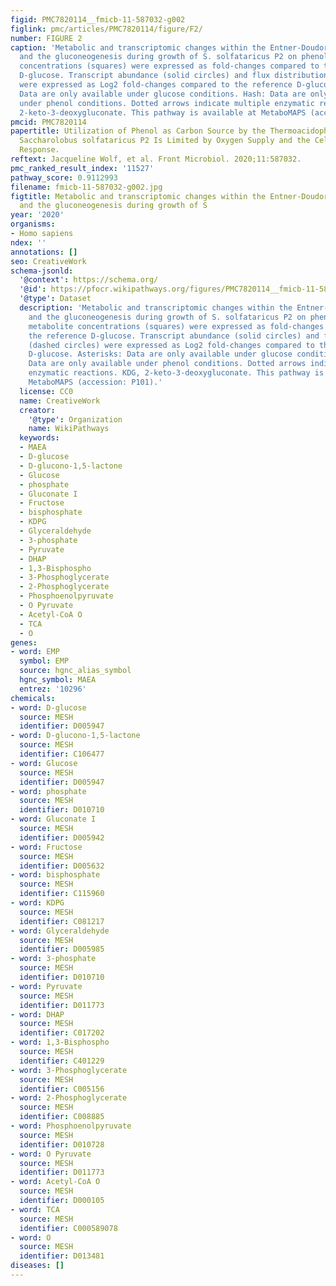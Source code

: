 ```yaml
---
figid: PMC7820114__fmicb-11-587032-g002
figlink: pmc/articles/PMC7820114/figure/F2/
number: FIGURE 2
caption: 'Metabolic and transcriptomic changes within the Entner-Doudoroff pathway
  and the gluconeogenesis during growth of S. solfataricus P2 on phenol Relative metabolite
  concentrations (squares) were expressed as fold-changes compared to the reference
  D-glucose. Transcript abundance (solid circles) and flux distributions (dashed circles)
  were expressed as Log2 fold-changes compared to the reference D-glucose. Asterisks:
  Data are only available under glucose conditions. Hash: Data are only available
  under phenol conditions. Dotted arrows indicate multiple enzymatic reactions. KDG,
  2-keto-3-deoxygluconate. This pathway is available at MetaboMAPS (accession: P101).'
pmcid: PMC7820114
papertitle: Utilization of Phenol as Carbon Source by the Thermoacidophilic Archaeon
  Saccharolobus solfataricus P2 Is Limited by Oxygen Supply and the Cellular Stress
  Response.
reftext: Jacqueline Wolf, et al. Front Microbiol. 2020;11:587032.
pmc_ranked_result_index: '11527'
pathway_score: 0.9112993
filename: fmicb-11-587032-g002.jpg
figtitle: Metabolic and transcriptomic changes within the Entner-Doudoroff pathway
  and the gluconeogenesis during growth of S
year: '2020'
organisms:
- Homo sapiens
ndex: ''
annotations: []
seo: CreativeWork
schema-jsonld:
  '@context': https://schema.org/
  '@id': https://pfocr.wikipathways.org/figures/PMC7820114__fmicb-11-587032-g002.html
  '@type': Dataset
  description: 'Metabolic and transcriptomic changes within the Entner-Doudoroff pathway
    and the gluconeogenesis during growth of S. solfataricus P2 on phenol Relative
    metabolite concentrations (squares) were expressed as fold-changes compared to
    the reference D-glucose. Transcript abundance (solid circles) and flux distributions
    (dashed circles) were expressed as Log2 fold-changes compared to the reference
    D-glucose. Asterisks: Data are only available under glucose conditions. Hash:
    Data are only available under phenol conditions. Dotted arrows indicate multiple
    enzymatic reactions. KDG, 2-keto-3-deoxygluconate. This pathway is available at
    MetaboMAPS (accession: P101).'
  license: CC0
  name: CreativeWork
  creator:
    '@type': Organization
    name: WikiPathways
  keywords:
  - MAEA
  - D-glucose
  - D-glucono-1,5-lactone
  - Glucose
  - phosphate
  - Gluconate I
  - Fructose
  - bisphosphate
  - KDPG
  - Glyceraldehyde
  - 3-phosphate
  - Pyruvate
  - DHAP
  - 1,3-Bisphospho
  - 3-Phosphoglycerate
  - 2-Phosphoglycerate
  - Phosphoenolpyruvate
  - O Pyruvate
  - Acetyl-CoA O
  - TCA
  - O
genes:
- word: EMP
  symbol: EMP
  source: hgnc_alias_symbol
  hgnc_symbol: MAEA
  entrez: '10296'
chemicals:
- word: D-glucose
  source: MESH
  identifier: D005947
- word: D-glucono-1,5-lactone
  source: MESH
  identifier: C106477
- word: Glucose
  source: MESH
  identifier: D005947
- word: phosphate
  source: MESH
  identifier: D010710
- word: Gluconate I
  source: MESH
  identifier: D005942
- word: Fructose
  source: MESH
  identifier: D005632
- word: bisphosphate
  source: MESH
  identifier: C115960
- word: KDPG
  source: MESH
  identifier: C081217
- word: Glyceraldehyde
  source: MESH
  identifier: D005985
- word: 3-phosphate
  source: MESH
  identifier: D010710
- word: Pyruvate
  source: MESH
  identifier: D011773
- word: DHAP
  source: MESH
  identifier: C017202
- word: 1,3-Bisphospho
  source: MESH
  identifier: C401229
- word: 3-Phosphoglycerate
  source: MESH
  identifier: C005156
- word: 2-Phosphoglycerate
  source: MESH
  identifier: C008885
- word: Phosphoenolpyruvate
  source: MESH
  identifier: D010728
- word: O Pyruvate
  source: MESH
  identifier: D011773
- word: Acetyl-CoA O
  source: MESH
  identifier: D000105
- word: TCA
  source: MESH
  identifier: C000589078
- word: O
  source: MESH
  identifier: D013481
diseases: []
---
```

